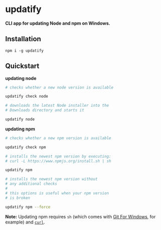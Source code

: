 
# updatify

**CLI app for updating Node and npm on Windows.**

## Installation

```
npm i -g updatify
```

## Quickstart

**updating node**

```bash
# checks whether a new node version is available

updatify check node

# downloads the latest Node installer into the
# Downloads directory and starts it

updatify node
```

**updating npm**

```bash
# checks whether a new npm version is available

updatify check npm

# installs the newest npm version by executing:
# curl -L https://www.npmjs.org/install.sh | sh

updatify npm

# installs the newest npm version without
# any additional checks
#
# this options is useful when your npm version
# is broken

updatify npm --force
```
**Note:** Updating npm requires `sh` (which comes with [Git For Windows](https://git-for-windows.github.io/), for example) and [`curl`](https://curl.haxx.se/).
